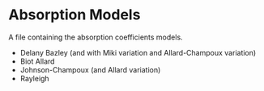 # Absorption Models
A file containing the absorption coefficients models.
- Delany Bazley (and with Miki variation and Allard-Champoux variation)
- Biot Allard
- Johnson-Champoux (and Allard variation)
- Rayleigh
